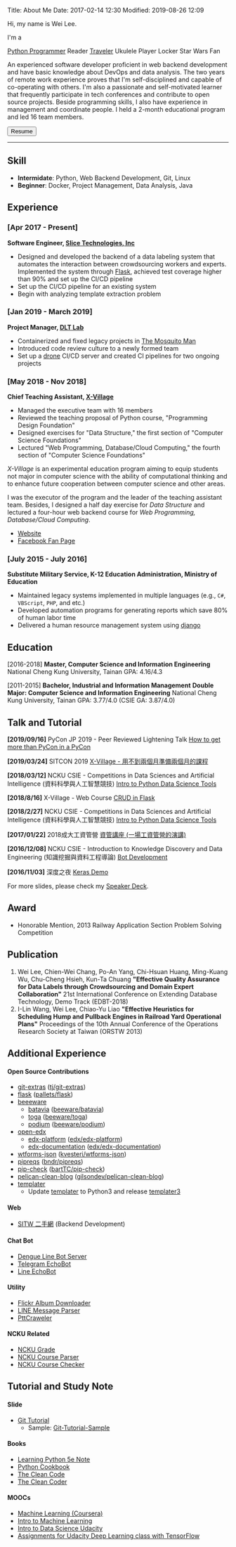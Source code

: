 Title: About Me
Date: 2017-02-14 12:30
Modified: 2019-08-26 12:09

<script src="{static}/static/fontawesome-free-5.11.2-web/js/all.js"></script>

Hi, my name is Wei Lee.

I'm a

[<i class="fab fa-lg fa-python"></i> Python Programmer](https://lee-w.github.io/pycon-note/)
<i class="fas fa-lg fa-book"></i> Reader
[<i class="fas fa-lg fa-camera"></i> Traveler](https://lee-w.github.io/travlog/)
<i class="fas fa-lg fa-music"></i> Ukulele Player
<i class="fas fa-lg fa-lock"></i> Locker
<i class="fab fa-lg fa-rebel"></i> Star Wars Fan

An experienced software developer proficient in web backend development and have basic knowledge about DevOps and data analysis. The two years of remote work experience proves that I'm self-disciplined and capable of co-operating with others. I'm also a passionate and self-motivated learner that frequently participate in tech conferences and contribute to open source projects.
Beside programming skills, I also have experience in management and coordinate people. I held a 2-month educational program and led 16 team members.

<a href="{static}/static/resume.pdf"><button type="button" class="btn btn-default">Resume</button></a>

-----

## Skill

* **Intermidate**: Python, Web Backend Development, Git, Linux  
* **Beginner**: Docker, Project Management, Data Analysis, Java

## Experience

### [Apr 2017 - Present]

**Software Engineer, [Slice Technologies, Inc](https://www.slice.com/about)**

* Designed and developed the backend of a data labeling system that automates the interaction between crowdsourcing workers and experts. Implemented the system through [Flask](http://flask.pocco.org), achieved test coverage higher than 90% and set up the CI/CD pipeline
* Set up the CI/CD pipeline for an existing system
* Begin with analyzing template extraction problem

### [Jan 2019 - March 2019]

**Project Manager, [DLT Lab](https://dlt.csie.ncku.edu.tw)**

* Containerized and fixed legacy projects in [The Mosquito Man](https://github.com/the-mosquito-man)
* Introduced code review culture to a newly formed team
* Set up a [drone](https://github.com/drone/drone) CI/CD server and created CI pipelines for two ongoing projects

### [May 2018 - Nov 2018]

**Chief Teaching Assistant, [X-Village](https://www.facebook.com/X-Village-423736361424301/?ref=br_rs)**

* Managed the executive team with 16 members
* Reviewed the teaching proposal of Python course, "Programming Design Foundation"
* Designed exercises for "Data Structure," the first section of "Computer Science Foundations"
* Lectured "Web Programming, Database/Cloud Computing," the fourth section of "Computer Science Foundations"

*X-Village* is an experimental education program aiming to equip students not major in computer science with the ability of computational thinking and to enhance future cooperation between computer science and other areas. 

I was the executor of the program and the leader of the teaching assistant team. Besides, I designed a half day exercise for *Data Structure* and lectured a four-hour web backend course for *Web Programming, Database/Cloud Computing*.

* [Website](https://sites.google.com/view/x-village/home?authuser=0)
* [Facebook Fan Page](https://www.facebook.com/X-Village-423736361424301/)

### [July 2015 - July 2016]

**Substitute Military Service, K-12 Education Administration, Ministry of Education**

* Maintained legacy systems implemented in multiple languages (e.g., `C#`, `VBScript`, `PHP`, and etc.)
* Developed automation programs for generating reports which save 80% of human labor time
* Delivered a human resource management system using [django](https://www.djangoproject.com)

## Education

[2016-2018]
**Master, Computer Science and Information Engineering**
National Cheng Kung University, Tainan
GPA: 4.16/4.3

[2011-2015]
**Bachelor, Industrial and Information Management**
**Double Major: Computer Science and Information Engineering**
National Cheng Kung University, Tainan
GPA: 3.77/4.0 (CSIE GA: 3.87/4.0)

## Talk and Tutorial

**[2019/09/16]**
PyCon JP 2019 - Peer Reviewed Lightening Talk
[How to get more than PyCon in a PyCon](https://docs.google.com/presentation/d/1buthYkXvgjbrvb3CT9eXUKklRZOTPc4aN3RgH1PZayk/edit#slide=id.g5cf8cd871b_0_9)

**[2019/03/24]**
SITCON 2019
[X-Village - 用不到兩個月準備兩個月的課程](https://speakerdeck.com/leew/x-village-yong-bu-dao-liang-ge-yue-zhun-bei-liang-ge-yue-de-ke-cheng)

**[2018/03/12]**
NCKU CSIE - Competitions in Data Sciences and Artificial Intelligence (資料科學與人工智慧競技)
[Intro to Python Data Science Tools](https://github.com/Lee-W/Intro_to_Python_Data_Science_Tools/tree/v.20190312)

**[2018/8/16]**
X-Village - Web Course
[CRUD in Flask](https://speakerdeck.com/leew/x-village-crud-in-flask-1)

**[2018/2/27]**
NCKU CSIE - Competitions in Data Sciences and Artificial Intelligence (資料科學與人工智慧競技)
[Intro to Python Data Science Tools](https://github.com/Lee-W/Intro_to_Python_Data_Science_Tools/tree/v.20180227)

**[2017/01/22]**
2018成大工資管營
[資管講座 (一場工資管營的演講)](https://speakerdeck.com/leew/chang-gong-zi-guan-de-yan-jiang)

**[2016/12/08]**
NCKU CSIE - Introduction to Knowledge Discovery and Data Engineering (知識挖掘與資料工程導論)
[Bot Development](https://hackmd.io/p/HkW8LjRfl)

**[2016/11/03]**
深度之夜
[Keras Demo](https://github.com/Lee-W/Keras-Mnist-Example)

For more slides, please check my [Speaker Deck](https://speakerdeck.com/leew/x-village-crud-in-flask).

## Award

* Honorable Mention, 2013 Railway Application Section Problem Solving Competition

## Publication

1. Wei Lee, Chien-Wei Chang, Po-An Yang, Chi-Hsuan Huang, Ming-Kuang Wu, Chu-Cheng Hsieh, Kun-Ta Chuang **"Effective Quality Assurance for Data Labels through Crowdsourcing and Domain Expert Collaboration"** 21st International Conference on Extending Database Technology, Demo Track (EDBT-2018)
2. I-Lin Wang, Wei Lee,  Chiao-Yu Liao **"Effective Heuristics for Scheduling Hump and Pullback Engines in Railroad Yard Operational Plans"** Proceedings of the 10th Annual Conference of the Operations Research Society at Taiwan (ORSTW 2013)

## Additional Experience

#### Open Source Contributions

* [git-extras](https://github.com/Lee-W/git-extras) ([tj/git-extras](https://github.com/tj/git-extras))
* [flask](https://github.com/Lee-W/flask) ([pallets/flask](https://github.com/pallets/flask))
* [beeeware](https://beeware.org)
    * [batavia](https://github.com/Lee-W/batavia) ([beeware/batavia](https://github.com/beeware/batavia))
    * [toga](https://github.com/Lee-W/toga/tree/check-caps-lock-typo) ([beeware/toga](https://github.com/beeware/toga))
    * [podium](https://github.com/Lee-W/podium) ([beeware/podium](https://github.com/beeware/podium))
* [open-edx](https://github.com/edx)
    * [edx-platform](https://github.com/Lee-W/edx-platform) ([edx/edx-platform](https://github.com/edx/edx-platform))
    * [edx-documentation](https://github.com/Lee-W/edx-documentation) ([edx/edx-documentation](https://github.com/edx/edx-documentation))
* [wtforms-json](https://github.com/Lee-W/wtforms-json) ([kvesteri/wtforms-json](https://github.com/kvesteri/wtforms-json))
* [pipreqs](https://github.com/Lee-W/pipreqs) ([bndr/pipreqs](https://github.com/bndr/pipreqs))
* [pip-check](https://github.com/Lee-W/pip-check) ([bartTC/pip-check](https://github.com/bartTC/pip-check))
* [pelican-clean-blog](https://github.com/Lee-W/pelican-clean-blog) ([gilsondev/pelican-clean-blog](https://github.com/gilsondev/pelican-clean-blog))
* [templater](https://github.com/Lee-W/templater)
    * Update [templater](https://github.com/Lee-W/templater) to Python3 and release [templater3](https://pypi.org/project/templater3/)

#### Web

* [SITW 二手網](http://sitw-trade.herokuapp.com) (Backend Development)

#### Chat Bot

* [Dengue Line Bot Server](https://github.com/NCKU-CCS/line_bot_server)
* [Telegram EchoBot](https://github.com/Lee-W/telegram_echobot)
* [Line EchoBot](https://github.com/Lee-W/line_echobot)

#### Utility

* [Flickr Album Downloader](https://github.com/Lee-W/Flickr_Album_Downloader)
* [LINE Message Parser](https://github.com/Lee-W/LineMessageParser)
* [PttCraweler](https://github.com/Lee-W/PttCrawler)

#### NCKU Related

* [NCKU Grade](https://github.com/Lee-W/NCKU_Grade)
* [NCKU Course Parser](https://github.com/Lee-W/nckucourseparser)
* [NCKU Course Checker](https://github.com/Lee-W/NCKU-course-checker)

## Tutorial and Study Note

#### Slide

* [Git Tutorial](https://github.com/Lee-W/git-tutorial)
    * Sample: [Git-Tutorial-Sample](https://github.com/Lee-W/Git-Tutorial-Sample)

#### Books

* [Learning Python 5e Note](https://github.com/Lee-W/Learning_Python)
* [Python Cookbook](https://github.com/Lee-W/Python_Cookbook)
* [The Clean Code](http://lee-w.github.io/posts/tech/2018/11/the-clean-code/)
* [The Clean Coder](http://lee-w.github.io/posts/tech/2018/11/the-clean-coder/)

#### MOOCs

* [Machine Learning (Coursera)](https://github.com/Lee-W/Machine-Learning-Coursera)
* [Intro to Machine Learning](https://github.com/Lee-W/Intro_to_Machine_Learning_Udacity)
* [Intro to Data Science Udacity](https://github.com/Lee-W/Intro_to_Data_Science_Udacity)
* [Assignments for Udacity Deep Learning class with TensorFlow](https://github.com/Lee-W/Deep-Learning-Udacity)

